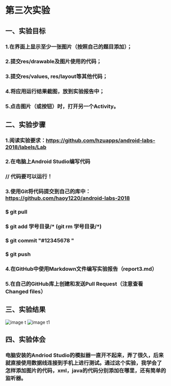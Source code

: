 # 第三次实验
## 一、实验目标
### 1.在界面上显示至少一张图片（按照自己的题目添加）；
### 2.提交res/drawable及图片使用的代码；
### 3.提交res/values, res/layout等其他代码；
### 4.将应用运行结果截图，放到实验报告中；
### 5.点击图片（或按钮）时，打开另一个Activity。
## 二、实验步骤
### 1.阅读实验要求：https://github.com/hzuapps/android-labs-2018/labels/Lab
### 2.在电脑上Android Studio编写代码
### // 代码要可以运行！
### 3.使用Git将代码提交到自己的库中：https://github.com/haoy1220/android-labs-2018
### $ git pull
### $ git add 学号目录/*  (git rm 学号目录/*)
### $ git commit "#12345678 "
### $ git push
### 4.在GitHub中使用Markdown文件编写实验报告（report3.md）
### 5.在自己的GitHub库上创建和发送Pull Request（注意查看Changed files）
## 三、实验结果
![image t](https://github.com/chenzhiH/android-labs-2018/blob/master/soft1614080902122/%E5%AE%9E%E9%AA%8C3%E5%9B%BE%E7%89%872.png)
![image t1](https://github.com/chenzhiH/android-labs-2018/blob/master/soft1614080902122/%E5%AE%9E%E9%AA%8C%E4%B8%89%E5%9B%BE%E7%89%871.png)
## 四、实验体会
### 电脑安装的Andriod Studio的模拟器一直开不起来，弄了很久，后来就直接使用数据线连接到手机上进行测试。通过这个实验，我学会了怎样添加图片的代码，xml，java的代码分别添加在哪里，还有简单的监听器。
